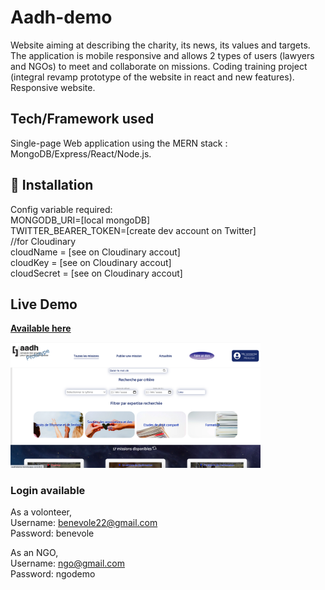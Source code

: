 # Aadh-demo 
Website aiming at describing the charity, its news, its values and targets. The application is mobile responsive and allows 2 types of users (lawyers and NGOs) to meet and collaborate on missions.  Coding training project (integral revamp prototype of the website in react and new features).
Responsive website.

## Tech/Framework used
Single-page Web application using the MERN stack : MongoDB/Express/React/Node.js.

## 🔧 Installation
Config variable required:<br/>
MONGODB_URI=[local mongoDB]<br/>
TWITTER_BEARER_TOKEN=[create dev account on Twitter]<br/>
//for Cloudinary<br/>
cloudName = [see on Cloudinary accout]<br/>
cloudKey = [see on Cloudinary accout]<br/>
cloudSecret = [see on Cloudinary accout]<br/>

## Live Demo 
<a href="https://aadhdemo.herokuapp.com/">**Available here**</a>

<a href="https://aadhdemo.herokuapp.com/"> <img src="https://github.com/psowl/aadh-react/blob/master/public/images/screenshot.png" width="400" alt="homepage"></a>

### Login available
As a volonteer,<br>
Username: benevole22@gmail.com <br>
Password: benevole

As an NGO, <br>
Username: ngo@gmail.com <br>
Password: ngodemo 
